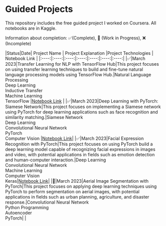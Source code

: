 # Guided Projects

This repository includes the free guided project I worked on Coursera. All notebooks are in Kaggle.

Information about completion: ✅(Complete), 🚧 (Work in Progress), ❌ (Incomplete)

|Status|Date| Project Name | Project Explanation |Project Technologies | Notebook Link |
|:----:|:----:|:----:|:----:|:----:|:----:|:----:|
|✅|March 2023|Transfer Learning for NLP with TensorFlow Hub|This project focuses on using transfer learning techniques to build and fine-tune natural language processing models using TensorFlow Hub.|Natural Language Processing <br/> Deep Learning <br/> Inductive Transfer <br/> Machine Learning <br/> TensorFlow |[Notebook Link](https://www.kaggle.com/code/edaaydinea/transfer-learning-for-nlp-with-tensorflow-hub) |
|✅|March 2023|Deep Learning with PyTorch: Siamese Network|This project focuses on implementing a Siamese network using PyTorch for deep learning applications such as face recognition and similarity matching.|Siamese Network <br/> Deep Learning <br/> Convolutional Neural Network <br/> PyTorch <br/> Computer Vision |[Notebook Link](https://www.kaggle.com/code/edaaydinea/deep-learning-with-pytorch-siamese-network)|
|✅|March 2023|Facial Expression Recognition with PyTorch|This project focuses on using PyTorch build a deep learning model capable of recognizing facial expressions in images and video, with potential applications in fields such as emotion detection and human-computer interaction.|Deep Learning <br/> Convolutional Neural Network <br/> Machine Learning <br/> Computer Vision <br/> Keras|[Notebook Link](https://www.kaggle.com/code/edaaydinea/facial-expression-recognition-with-pytorch)|
|🚧|March 2023|Aerial Image Segmentation with PyTorch|This project focuses on applying deep learning techniques using PyTorch to perform segmentation on aerial images, with potential applications in fields such as urban planning, agriculture, and disaster response.|Convolutional Neural Network <br/> Python Programming <br/> Autoencoder <br/> PyTorch| | 

